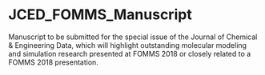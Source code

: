 # JCED_FOMMS_Manuscript

Manuscript to be submitted for the special issue of the Journal of Chemical & Engineering Data, which will highlight outstanding molecular modeling and simulation research presented at FOMMS 2018 or closely related to a FOMMS 2018 presentation.
